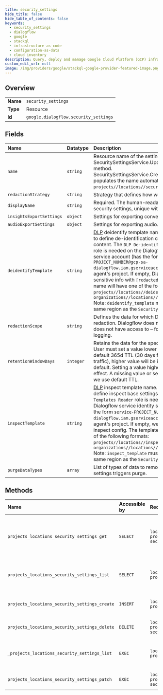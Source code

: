 ```yaml
---
title: security_settings
hide_title: false
hide_table_of_contents: false
keywords:
  - security_settings
  - dialogflow
  - google    
  - stackql
  - infrastructure-as-code
  - configuration-as-data
  - cloud inventory
description: Query, deploy and manage Google Cloud Platform (GCP) infrastructure and resources using SQL
custom_edit_url: null
image: /img/providers/google/stackql-google-provider-featured-image.png
---
```

  
    

## Overview
<table><tbody>
<tr><td><b>Name</b></td><td><code>security_settings</code></td></tr>
<tr><td><b>Type</b></td><td>Resource</td></tr>
<tr><td><b>Id</b></td><td><code>google.dialogflow.security_settings</code></td></tr>
</tbody></table>

## Fields
| Name | Datatype | Description |
|:-----|:---------|:------------|
| `name` | `string` | Resource name of the settings. Required for the SecuritySettingsService.UpdateSecuritySettings method. SecuritySettingsService.CreateSecuritySettings populates the name automatically. Format: `projects//locations//securitySettings/`. |
| `redactionStrategy` | `string` | Strategy that defines how we do redaction. |
| `displayName` | `string` | Required. The human-readable name of the security settings, unique within the location. |
| `insightsExportSettings` | `object` | Settings for exporting conversations to [Insights](https://cloud.google.com/contact-center/insights/docs). |
| `audioExportSettings` | `object` | Settings for exporting audio. |
| `deidentifyTemplate` | `string` | [DLP](https://cloud.google.com/dlp/docs) deidentify template name. Use this template to define de-identification configuration for the content. The `DLP De-identify Templates Reader` role is needed on the Dialogflow service identity service account (has the form `service-PROJECT_NUMBER@gcp-sa-dialogflow.iam.gserviceaccount.com`) for your agent's project. If empty, Dialogflow replaces sensitive info with `[redacted]` text. The template name will have one of the following formats: `projects//locations//deidentifyTemplates/` OR `organizations//locations//deidentifyTemplates/` Note: `deidentify_template` must be located in the same region as the `SecuritySettings`. |
| `redactionScope` | `string` | Defines the data for which Dialogflow applies redaction. Dialogflow does not redact data that it does not have access to – for example, Cloud logging. |
| `retentionWindowDays` | `integer` | Retains the data for the specified number of days. User must set a value lower than Dialogflow's default 365d TTL (30 days for Agent Assist traffic), higher value will be ignored and use default. Setting a value higher than that has no effect. A missing value or setting to 0 also means we use default TTL. |
| `inspectTemplate` | `string` | [DLP](https://cloud.google.com/dlp/docs) inspect template name. Use this template to define inspect base settings. The `DLP Inspect Templates Reader` role is needed on the Dialogflow service identity service account (has the form `service-PROJECT_NUMBER@gcp-sa-dialogflow.iam.gserviceaccount.com`) for your agent's project. If empty, we use the default DLP inspect config. The template name will have one of the following formats: `projects//locations//inspectTemplates/` OR `organizations//locations//inspectTemplates/` Note: `inspect_template` must be located in the same region as the `SecuritySettings`. |
| `purgeDataTypes` | `array` | List of types of data to remove when retention settings triggers purge. |
## Methods
| Name | Accessible by | Required Params | Description |
|:-----|:--------------|:----------------|:------------|
| `projects_locations_security_settings_get` | `SELECT` | `locationsId, projectsId, securitySettingsId` | Retrieves the specified SecuritySettings. The returned settings may be stale by up to 1 minute. |
| `projects_locations_security_settings_list` | `SELECT` | `locationsId, projectsId` | Returns the list of all security settings in the specified location. |
| `projects_locations_security_settings_create` | `INSERT` | `locationsId, projectsId` | Create security settings in the specified location. |
| `projects_locations_security_settings_delete` | `DELETE` | `locationsId, projectsId, securitySettingsId` | Deletes the specified SecuritySettings. |
| `_projects_locations_security_settings_list` | `EXEC` | `locationsId, projectsId` | Returns the list of all security settings in the specified location. |
| `projects_locations_security_settings_patch` | `EXEC` | `locationsId, projectsId, securitySettingsId` | Updates the specified SecuritySettings. |
